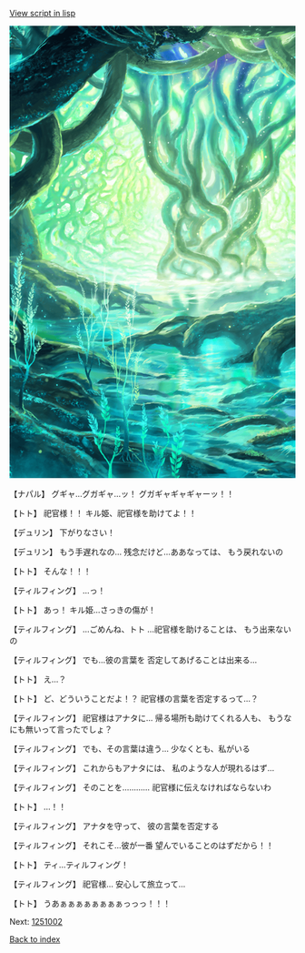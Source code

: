 [View script in lisp](../scripts/1250902.txt)

![tree_cavern.png](../images/backgrounds/tree_cavern.png)

【ナパル】
グギャ…グガギャ…ッ！
グガギャギャギャーッ！！

【トト】
祀官様！！
キル姫、祀官様を助けてよ！！

【デュリン】
下がりなさい！

【デュリン】
もう手遅れなの…
残念だけど…ああなっては、
もう戻れないの

【トト】
そんな！！！

【ティルフィング】
…っ！

【トト】
あっ！
キル姫…さっきの傷が！

【ティルフィング】
…ごめんね、トト
…祀官様を助けることは、
もう出来ないの

【ティルフィング】
でも…彼の言葉を
否定してあげることは出来る…

【トト】
え…？

【トト】
ど、どういうことだよ！？
祀官様の言葉を否定するって…？

【ティルフィング】
祀官様はアナタに…
帰る場所も助けてくれる人も、
もうなにも無いって言ったでしょ？

【ティルフィング】
でも、その言葉は違う…
少なくとも、私がいる

【ティルフィング】
これからもアナタには、
私のような人が現れるはず…

【ティルフィング】
そのことを…………
祀官様に伝えなければならないわ

【トト】
…！！

【ティルフィング】
アナタを守って、
彼の言葉を否定する

【ティルフィング】
それこそ…彼が一番
望んでいることのはずだから！！

【トト】
ティ…ティルフィング！

【ティルフィング】
祀官様…
安心して旅立って…

【トト】
うあぁぁぁぁぁぁぁぁっっっ！！！

Next: [1251002](1251002.md)

[Back to index](index.md)
